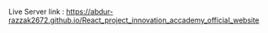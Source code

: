 Live Server link :  https://abdur-razzak2672.github.io/React_project_innovation_accademy_official_website
